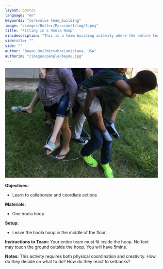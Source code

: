 ```yaml
---
layout: postcv
language: "en"
keywords: "corevalue team_building"
image: "/images/Butler/Passion/1/img/3.png"
title: "Fitting in a Hoola Hoop"
minidescription: "This is a team building activity where the entire team must fit in a small area."
sidetitle: ""
side: ""
author: "Bayou Builders<br>Louisiana, USA"
authorim: "/images/people/bayou.jpg"
---
```



<img src="/images/CoreValues/HoolaHoopFit.jpg" style="max-width: 100%">

<b>Objectives:</b>
- Learn to collaborate and coordiate actions

<b>Materials:</b>
- One hoola hoop

<b>Setup:</b>
- Leave the hoola hoop in the middle of the floor.

<b>Instructions to Team:</b>
Your entire team must fit inside the hoop.  No feet may touch the ground outside the hoop. You will have 5mins.

<b>Notes:</b>
This activity requires both physical coordination and creativity.  How do they decide on what to do? How do they react to setbacks?



